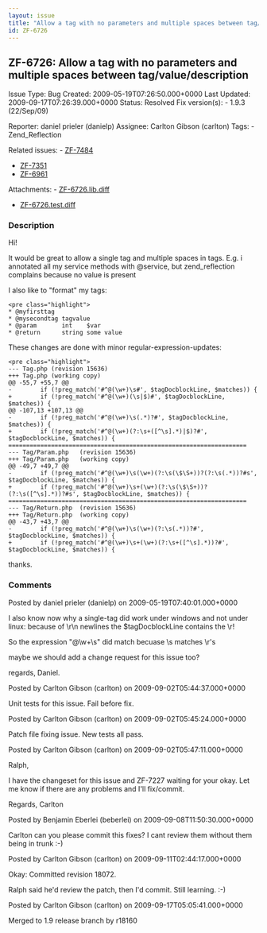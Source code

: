 ```yaml
---
layout: issue
title: "Allow a tag with no parameters and multiple spaces between tag/value/description"
id: ZF-6726
---
```


ZF-6726: Allow a tag with no parameters and multiple spaces between tag/value/description
-----------------------------------------------------------------------------------------

 Issue Type: Bug Created: 2009-05-19T07:26:50.000+0000 Last Updated: 2009-09-17T07:26:39.000+0000 Status: Resolved Fix version(s): - 1.9.3 (22/Sep/09)
 
 Reporter:  daniel prieler (danielp)  Assignee:  Carlton Gibson (carlton)  Tags: - Zend\_Reflection
 
 Related issues: - [ZF-7484](/issues/browse/ZF-7484)
- [ZF-7351](/issues/browse/ZF-7351)
- [ZF-6961](/issues/browse/ZF-6961)
 
 Attachments: - [ZF-6726.lib.diff](/issues/secure/attachment/12182/ZF-6726.lib.diff)
- [ZF-6726.test.diff](/issues/secure/attachment/12181/ZF-6726.test.diff)
 
### Description

Hi!

It would be great to allow a single tag and multiple spaces in tags. E.g. i annotated all my service methods with @service, but zend\_reflection complains because no value is present

I also like to "format" my tags:

 
    <pre class="highlight">
    * @myfirsttag
    * @mysecondtag tagvalue
    * @param       int    $var
    * @return      string some value


These changes are done with minor regular-expression-updates:

 
    <pre class="highlight">
    --- Tag.php (revision 15636)
    +++ Tag.php (working copy)
    @@ -55,7 +55,7 @@
    -        if (!preg_match('#^@(\w+)\s#', $tagDocblockLine, $matches)) {
    +        if (!preg_match('#^@(\w+)(\s|$)#', $tagDocblockLine, $matches)) {
    @@ -107,13 +107,13 @@
    -        if (!preg_match('#^@(\w+)\s(.*)?#', $tagDocblockLine, $matches)) {
    +        if (!preg_match('#^@(\w+)(?:\s+([^\s].*)|$)?#', $tagDocblockLine, $matches)) {
    ===================================================================
    --- Tag/Param.php   (revision 15636)
    +++ Tag/Param.php   (working copy)
    @@ -49,7 +49,7 @@
    -        if (!preg_match('#^@(\w+)\s(\w+)(?:\s(\$\S+))?(?:\s(.*))?#s', $tagDocblockLine, $matches)) {
    +        if (!preg_match('#^@(\w+)\s+(\w+)(?:\s(\$\S+))?(?:\s([^\s].*))?#s', $tagDocblockLine, $matches)) {
    ===================================================================
    --- Tag/Return.php  (revision 15636)
    +++ Tag/Return.php  (working copy)
    @@ -43,7 +43,7 @@
    -        if (!preg_match('#^@(\w+)\s(\w+)(?:\s(.*))?#', $tagDocblockLine, $matches)) {
    +        if (!preg_match('#^@(\w+)\s+(\w+)(?:\s+([^\s].*))?#', $tagDocblockLine, $matches)) {


thanks.

 

 

### Comments

Posted by daniel prieler (danielp) on 2009-05-19T07:40:01.000+0000

I also know now why a single-tag did work under windows and not under linux: because of \\r\\n newlines the $tagDocblockLine contains the \\r!

So the expression "@\\w+\\s" did match becuase \\s matches \\r's

maybe we should add a change request for this issue too?

regards, Daniel.

 

 

Posted by Carlton Gibson (carlton) on 2009-09-02T05:44:37.000+0000

Unit tests for this issue. Fail before fix.

 

 

Posted by Carlton Gibson (carlton) on 2009-09-02T05:45:24.000+0000

Patch file fixing issue. New tests all pass.

 

 

Posted by Carlton Gibson (carlton) on 2009-09-02T05:47:11.000+0000

Ralph,

I have the changeset for this issue and ZF-7227 waiting for your okay. Let me know if there are any problems and I'll fix/commit.

Regards, Carlton

 

 

Posted by Benjamin Eberlei (beberlei) on 2009-09-08T11:50:30.000+0000

Carlton can you please commit this fixes? I cant review them without them being in trunk :-)

 

 

Posted by Carlton Gibson (carlton) on 2009-09-11T02:44:17.000+0000

Okay: Committed revision 18072.

Ralph said he'd review the patch, then I'd commit. Still learning. :-)

 

 

Posted by Carlton Gibson (carlton) on 2009-09-17T05:05:41.000+0000

Merged to 1.9 release branch by r18160

 

 